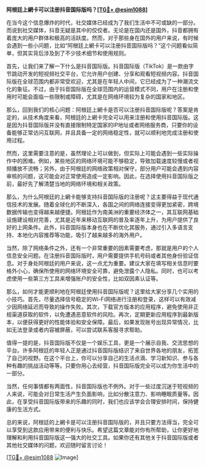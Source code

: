 **阿根廷上網卡可以注册抖音国际版吗？[[TG💪+ @esim1088](https://t.me/s/esim1088)]**

在当今这个信息爆炸的时代，社交媒体已经成为了我们生活中不可或缺的一部分。而说到社交媒体，抖音无疑是其中的佼佼者。无论是在国内还是国外，抖音都拥有着庞大的用户群体和极高的活跃度。然而，对于那些身在国外的用户来说，有时候会遇到一些小问题，比如“阿根廷上網卡可以注册抖音国际版吗？”这个问题看似简单，但其实背后涉及到了不少技术细节和使用规则。

首先，让我们来了解一下什么是抖音国际版。抖音国际版（TikTok）是一款由字节跳动开发的短视频社交平台，它允许用户创建、分享和观看短视频内容。抖音国际版在全球范围内都非常受欢迎，尤其是在年轻人中间，它已经成为了一种潮流文化的象征。不过，由于抖音国际版在全球范围内的运营模式不同，用户在注册和使用时可能会面临一些限制或障碍，尤其是在网络环境较为复杂的国家和地区。

那么，回到我们的核心问题：阿根廷上網卡是否可以注册抖音国际版呢？答案是肯定的，从技术角度来看，阿根廷的上網卡完全可以用来注册和使用抖音国际版。这是因为抖音国际版并没有直接限制特定国家的IP地址或者网络服务商，只要你的设备能够正常访问互联网，并且具备一定的网络稳定性，就可以顺利地完成注册和使用过程。

然而，这里需要注意的是，虽然理论上可以做到，但实际上可能会遇到一些实际操作中的困难。例如，某些地区的网络环境可能不够稳定，导致加载速度较慢或者视频播放不流畅；另外，由于阿根廷的网络政策相对保守，部分用户可能会遇到内容审核的问题，这可能会对正常使用造成一定影响。因此，在选择使用抖音国际版之前，最好先了解清楚当地的网络环境和相关政策。

那么，为什么阿根廷的上網卡能够支持抖音国际版的注册呢？这主要得益于现代通信技术的发展。随着全球化的不断深入，各国之间的网络连接变得更加紧密，跨境数据传输也变得越来越便捷。阿根廷作为南美洲的重要经济体之一，其互联网基础设施建设相对完善，尤其是近年来移动互联网的普及率逐年上升，为用户提供了良好的上网条件。此外，抖音国际版本身也在不断优化其服务，通过引入多语言支持、本地化内容推荐等功能，吸引了越来越多的海外用户。

当然，除了网络条件之外，还有一个非常重要的因素需要考虑，那就是用户的个人信息安全问题。在注册抖音国际版时，用户需要提供手机号码或者其他身份验证信息。对于身处阿根廷的用户来说，这一点尤为重要。建议大家在填写相关信息时要格外小心，确保所使用的网络环境安全可靠，避免泄露个人隐私。同时，也可以考虑使用一些第三方工具来增强账户的安全性，比如双因素认证等。

那么，如何才能更顺利地在阿根廷使用抖音国际版呢？这里给大家分享几个实用的小技巧。首先，尽量选择信号稳定的Wi-Fi网络进行注册和登录，这样可以有效减少因网络延迟而导致的操作失败。其次，下载官方版本的应用程序，避免使用非正规渠道获取的软件，以免遭遇恶意软件的风险。再次，定期更新应用程序到最新版本，以便获得更好的性能体验和安全保障。最后，如果发现账号出现异常情况，比如无法登录或者内容被屏蔽，可以尝试联系客服寻求帮助。

值得一提的是，抖音国际版不仅是一个娱乐工具，更是一个展示自我、交流思想的平台。许多阿根廷的年轻人正是通过抖音国际版结识了来自世界各地的朋友，拓宽了自己的视野。在这个平台上，你可以分享自己的生活点滴、学习新知识、参与各种有趣的挑战活动等等。只要你用心去经营，抖音国际版完全可以成为你生活中的一部分。

当然，任何事情都有两面性，抖音国际版也不例外。对于一些过度沉迷于短视频的人来说，可能会对日常生活产生负面影响，比如分散注意力、影响睡眠质量等。因此，在享受抖音国际版带来的乐趣的同时，我们也应该学会合理安排时间，保持健康的生活方式。

总的来说，阿根廷的上網卡是可以注册抖音国际版的，并且只要方法得当，完全可以享受到这款应用带来的便利与快乐。希望这篇文章能对你有所帮助，让你更好地理解和利用抖音国际版这一强大的社交工具。如果你还有其他关于抖音国际版或者其他社交媒体的问题，欢迎随时留言讨论！

[[TG💪+ @esim1088](https://t.me/s/esim1088) ![Image](https://i.postimg.cc/4NQfJmqS/Snipaste-2025-05-13-00-14-12.png)]